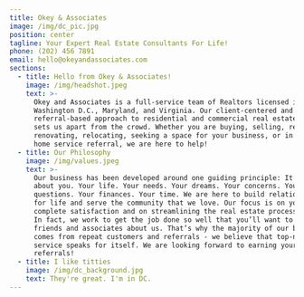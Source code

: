 ```yaml
---
title: Okey & Associates
image: /img/dc_pic.jpg
position: center
tagline: Your Expert Real Estate Consultants For Life!
phone: (202) 456 7891
email: hello@okeyandassociates.com
sections:
  - title: Hello from Okey & Associates!
    image: /img/headshot.jpeg
    text: >-
      Okey and Associates is a full-service team of Realtors licensed in
      Washington D.C., Maryland, and Virginia. Our client-centered and
      referral-based approach to residential and commercial real estate is what
      sets us apart from the crowd. Whether you are buying, selling, renting,
      renovating, relocating, seeking a space for your business, or in need of a
      home service referral, we are here to help!
  - title: Our Philosophy
    image: /img/values.jpeg
    text: >-
      Our business has been developed around one guiding principle: It’s all
      about you. Your life. Your needs. Your dreams. Your concerns. Your
      questions. Your finances. Your time. We are here to build relationships
      for life and serve the community that we love. Our focus is on your
      complete satisfaction and on streamlining the real estate process for you.
      In fact, we work to get the job done so well that you’ll want to tell your
      friends and associates about us. That’s why the majority of our business
      comes from repeat customers and referrals - we believe that top-notch
      service speaks for itself. We are looking forward to earning your
      referrals!
  - title: I like titties
    image: /img/dc_background.jpg
    text: They're great. I'm in DC.
---
```


